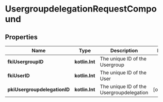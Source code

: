 
# UsergroupdelegationRequestCompound

## Properties
| Name | Type | Description | Notes |
| ------------ | ------------- | ------------- | ------------- |
| **fkiUsergroupID** | **kotlin.Int** | The unique ID of the Usergroup |  |
| **fkiUserID** | **kotlin.Int** | The unique ID of the User |  |
| **pkiUsergroupdelegationID** | **kotlin.Int** | The unique ID of the Usergroupdelegation |  [optional] |



